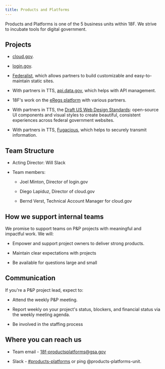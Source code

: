 ```yaml
---
title: Products and Platforms
---
```

Products and Platforms is one of the 5 business units within 18F. We strive to incubate tools for digital government.

## Projects

* [cloud.gov](https://cloud.gov).

* [login.gov](https://pages.18f.gov/identity-intro/).

* [Federalist](https://federalist.18f.gov), which allows partners to build customizable and easy-to-maintain static sites.

* With partners in TTS, [api.data.gov](https://api.data.gov), which helps with API management.

* 18F's work on the [eRegs platform](https://eregs.github.io/) with various partners.

* With partners in TTS, the [Draft US Web Design Standards](https://standards.usa.gov/): open-source UI components and visual styles to create beautiful, consistent experiences across federal government websites.

* With partners in TTS, [Fugacious](https://fugacious.18f.gov/), which helps to securely transmit information.

## Team Structure

* Acting Director: Will Slack

* Team members:

  * Joel Minton, Director of login.gov

  * Diego Lapiduz, Director of cloud.gov

  * Bernd Verst, Technical Account Manager for cloud.gov

## How we support internal teams

We promise to support teams on P&P projects with meaningful and impactful work. We will:

* Empower and support project owners to deliver strong products.

* Maintain clear expectations with projects

* Be available for questions large and small

## Communication

If you're a P&P project lead, expect to:

* Attend the weekly P&P meeting.

* Report weekly on your project's status, blockers, and financial status via the weekly meeting agenda.

* Be involved in the staffing process

## Where you can reach us

* Team email - [18f-productsplatforms@gsa.gov](mailto:18f-productsplatforms@gsa.gov)

* Slack - [#products-platforms](https://gsa-tts.slack.com/messages/products-platforms/) or ping @products-platforms-unit.
